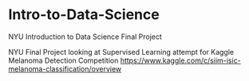 # Intro-to-Data-Science
NYU Introduction to Data Science Final Project

NYU Final Project looking at Supervised Learning attempt for Kaggle Melanoma Detection Competition
https://www.kaggle.com/c/siim-isic-melanoma-classification/overview
